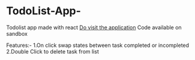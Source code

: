 # TodoList-App-
Todolist app made with react
[Do visit the application](https://yn7v5.csb.app/)
Code available on sandbox


Features:-
1.On click swap states between task completed or incompleted
2.Double Click to delete task from list


